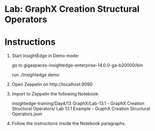 # Lab: GraphX Creation Structural Operators

# Instructions

1. Start InsightEdge in Demo mode:

    go to gigaspaces-insightedge-enterprise-14.0.0-ga-b20000/bin

    run ./insightedge demo

2. Open Zeppelin on http://localhost:9090

3. Import to Zeppelin the following Notebook:

    insightedge-training/Day4/13 GraphX/Lab-13.1 - GraphX Creation Structural Operators/
    Lab 13.1 Example - GraphX Creation Structural Operators.json

4. Follow the instructions inside the Notebook paragraphs.
